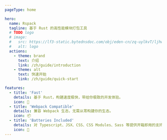 ```yaml
---
pageType: home

hero:
  name: Rspack
  tagline: 基于 Rust 的高性能模块打包工具
  # TODO logo
  # image:
  #   src: https://lf3-static.bytednsdoc.com/obj/eden-cn/zq-uylkvT/ljhwZthlaukjlkulzlp/logo-4x-01042.png
  #   alt: logo
  actions:
    - theme: brand
      text: 介绍
      link: /zh/guide/introduction
    - theme: alt
      text: 快速开始
      link: /zh/guide/quick-start

features:
  - title: 'Fast'
    details: 基于 Rust，构建速度极快，带给你极致的开发体验。
    icon: 🚀
  - title: 'Webpack Compatible'
    details: 兼容 Webpack 生态，无需从零构建你的生态。
    icon: 📦
  - title: 'Batteries Included'
    details: 对 Typescript、JSX、CSS、CSS Modules、Sass 等提供开箱即用的支持。
    icon: 🎨
---
```

